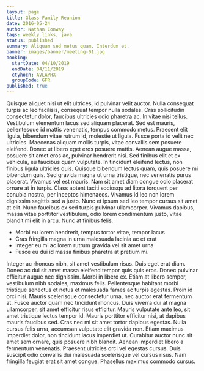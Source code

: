 ```yaml
---
layout: page
title: Glass Family Reunion
date: 2016-05-24
author: Nathan Conway
tags: weekly links, java
status: published
summary: Aliquam sed metus quam. Interdum et.
banner: images/banner/meeting-01.jpg
booking:
  startDate: 04/10/2019
  endDate: 04/11/2019
  ctyhocn: AVLAPHX
  groupCode: GFR
published: true
---
```

Quisque aliquet nisi ut elit ultrices, id pulvinar velit auctor. Nulla consequat turpis ac leo facilisis, consequat tempor nulla sodales. Cras sollicitudin consectetur dolor, faucibus ultricies odio pharetra ac. In vitae nisi tellus. Vestibulum elementum lacus sed aliquam placerat. Sed est mauris, pellentesque id mattis venenatis, tempus commodo metus. Praesent elit ligula, bibendum vitae rutrum id, molestie ut ligula. Fusce porta id velit nec ultricies. Maecenas aliquam mollis turpis, vitae convallis sem posuere eleifend. Donec ut libero eget eros posuere mattis. Aenean augue massa, posuere sit amet eros ac, pulvinar hendrerit nisi. Sed finibus elit et ex vehicula, eu faucibus quam vulputate.
In tincidunt eleifend lectus, non finibus ligula ultricies quis. Quisque bibendum lectus quam, quis posuere mi bibendum quis. Sed gravida magna ut urna tristique, nec venenatis purus placerat. Vivamus vel est mauris. Nam sit amet diam congue odio placerat ornare at in turpis. Class aptent taciti sociosqu ad litora torquent per conubia nostra, per inceptos himenaeos. Vivamus id leo non lorem dignissim sagittis sed a justo. Nunc et ipsum sed leo tempor cursus sit amet at elit. Nunc faucibus ex sed turpis pulvinar ullamcorper. Vivamus dapibus, massa vitae porttitor vestibulum, odio lorem condimentum justo, vitae blandit mi elit in arcu. Nunc at finibus felis.

* Morbi eu lorem hendrerit, tempus tortor vitae, tempor lacus
* Cras fringilla magna in urna malesuada lacinia ac et erat
* Integer eu mi ac lorem rutrum gravida vel sit amet urna
* Fusce eu dui id massa finibus pharetra at pretium mi.

Integer ac rhoncus nibh, sit amet vestibulum risus. Duis eget erat diam. Donec ac dui sit amet massa eleifend tempor quis quis eros. Donec pulvinar efficitur augue nec dignissim. Morbi in libero ex. Etiam at libero semper, vestibulum nibh sodales, maximus felis. Pellentesque habitant morbi tristique senectus et netus et malesuada fames ac turpis egestas. Proin id orci nisi. Mauris scelerisque consectetur urna, nec auctor erat fermentum at. Fusce auctor quam nec tincidunt rhoncus. Duis viverra dui at magna ullamcorper, sit amet efficitur risus efficitur.
Mauris vulputate ante leo, sit amet tristique lectus tempor id. Mauris porttitor efficitur nisi, at dapibus mauris faucibus sed. Cras nec mi sit amet tortor dapibus egestas. Nulla cursus felis urna, accumsan vulputate elit gravida non. Etiam maximus imperdiet dolor, non tincidunt lacus imperdiet ut. Curabitur auctor nunc sit amet sem ornare, quis posuere nibh blandit. Aenean imperdiet libero a fermentum venenatis. Praesent ultricies orci vel egestas cursus. Duis suscipit odio convallis dui malesuada scelerisque vel cursus risus. Nam fringilla feugiat erat sit amet congue. Phasellus maximus commodo cursus.
